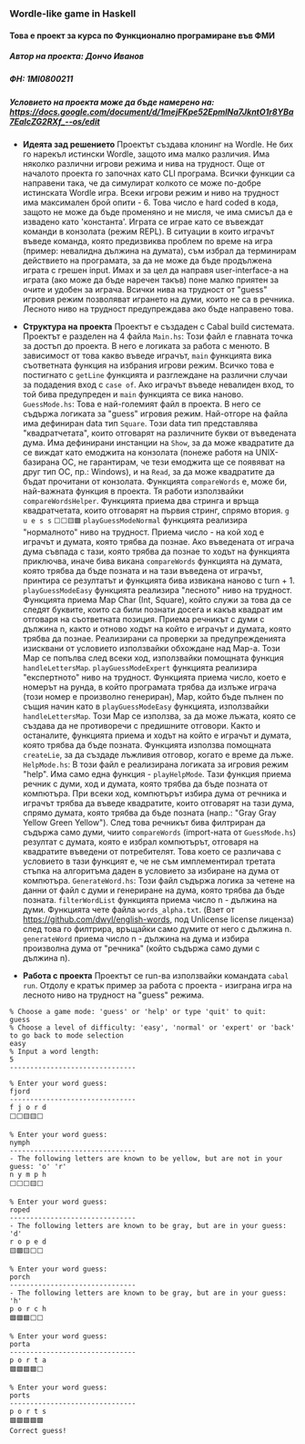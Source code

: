 ### **Wordle-like game in Haskell**
#### Това е проект за курса по Функционално програмиране във ФМИ
##### Автор на проекта: Дончо Иванов
##### ФН: 1MI0800211
##### Условието на проекта може да бъде намерено на: https://docs.google.com/document/d/1mejFKpe52EpmlNa7JkntO1r8YBa7EaIcZG2RXf_--os/edit

* **Идеята зад решението**
	Проектът създава клонинг на Wordle. Не бих го нарекъл истински Wordle, защото има малко различия. Има няколко различни игрови режима и нива на трудност. Още от началото проекта го започнах като CLI програма. Всички функции са направени така, че да симулират колкото се може по-добре истинската Wordle игра. Всеки игрови режим и ниво на трудност има максимален брой опити - 6. Това число е hard coded в кода, защото не може да бъде променяно и не мисля, че има смисъл да е извадено като 'константа'. Играта се играе като се въвеждат команди в конзолата (режим REPL). В ситуации в които играчът въведе команда, която предизвиква проблем по време на игра (пример: невалидна дължина на думата), съм избрал да терминирам действието на програмата, за да не може да бъде продължена играта с грешен input. Имах и за цел да направя user-interface-а на играта (ако може да бъде наречен такъв) поне малко приятен за очите и удобен за играча. Всички нива на трудност от "guess" игровия режим позволяват игрането на думи, които не са в речника. Лесното ниво на трудност предупреждава ако бъде направено това.

* **Структура на проекта**
	Проектът е създаден с Cabal build системата.
	Проектът е разделен на 4 файла
		`Main.hs`: Този файл е главната точка за достъп до проекта. В него е логиката за работа с менюто. В зависимост от това какво въведе играчът, `main` функцията вика съответната функция на избрания игрови режим. Всичко това е постигнато с `getLine` функцията и разглеждане на различни случаи за подадения вход с `case of`. Ако играчът въведе невалиден вход, то той бива предупреден и `main` функцията се вика наново.
		`GuessMode.hs`: Това е най-големият файл в проекта. В него се съдържа логиката за "guess" игровия режим. Най-отгоре на файла има дефиниран data тип `Square`. Този data тип представлява "квадратчетата", които отговарят на различните букви от въведената дума. Има дефинирани инстанции на `Show`, за да може квадратите да се виждат като емоджита на конзолата (понеже работя на UNIX-базирана ОС, не гарантирам, че тези емоджита ще се появяват на друг тип ОС, пр.: Windows), и на `Read`, за да може квадратите да бъдат прочитани от конзолата. Функцията `compareWords` е, може би, най-важната функция в проекта. Тя работи използвайки `compareWordsHelper`. Функцията приема два стринга и връща квадратчетата, които отговарят на първия стринг, спрямо втория.
		`g u e s s`
		`⬜⬜🟨🟩`
		`playGuessModeNormal` функцията реализира "нормалното" ниво на трудност. Приема число - на кой ход е играчът и думата, която трябва да познае. Ако въведената от играча дума съвпада с тази, която трябва да познае то ходът на функцията приключва, иначе бива викана `compareWords` функцията на думата, която трябва да бъде позната и на тази въведена от играчът, принтира се резултатът и функцията бива извикана наново с turn + 1.
		`playGuessModeEasy` функцията реализира "лесното" ниво на трудност. Функцията приема Map Char (Int, Square), който служи за това да се следят буквите, които са били познати досега и какъв квадрат им отговаря на съответната позиция. Приема речникът с думи с дължина n, както и отново ходът на който е играчът и думата, която трябва да познае. Реализирани са проверки за предупрежденията изисквани от условието използвайки обхождане над Map-а. Този Map се попълва след всеки ход, използвайки помощната функция `handleLettersMap`.
		`playGuessModeExpert` функцията реализира "експертното" ниво на трудност. Функцията приема число, което е номерът на рунда, в който програмата трябва да излъже играча (този номер е произволно генериран), Map, който бъде пълнен по същия начин като в `playGuessModeEasy` функцията, използвайки `handleLettersMap`. Този Map се използва, за да може лъжата, която се създава да не противоречи с предишните отговори. Както и останалите, функцията приема и ходът на който е играчът и думата, която трябва да бъде позната. Функцията използва помощната `createLie`, за да създаде лъжливия отговор, когато е време да лъже.
		`HelpMode.hs`: В този файл е реализирана логиката за игровия режим "help". Има само една функция - `playHelpMode`. Тази функция приема речник с думи, ход и думата, която трябва да бъде позната от компютъра. При всеки ход, компютърът избира дума от речника и играчът трябва да въведе квадратите, които отговарят на тази дума, спрямо думата, която трябва да бъде позната (напр.: "Gray Gray Yellow Green Yellow"). След това речникът бива филтриран да съдържа само думи, чиито `compareWords` (import-ната от `GuessMode.hs`) резултат с думата, която е избрал компютърът, отговаря на квадратите въведени от потребителят. Това което се различава с условието в тази функцият е, че не съм имплементирал третата стъпка на алгоритъма даден в условието за избиране на дума от компютъра.
		`GenerateWord.hs`: Този файл съдържа логика за четене на данни от файл с думи и генериране на дума, която трябва да бъде позната.
		`filterWordList` функцията приема число n - дължина на думи. Функцията чете файла `words_alpha.txt`. (Взет от https://github.com/dwyl/english-words, под Unlicense license лиценза) след това го филтрира, връщайки само думите от него с дължина n.
		`generateWord` приема число n - дължина на дума и избира произволна дума от "речника" (който съдържа само думи с дължина n).

* **Работа с проекта**
	Проектът се run-ва използвайки командата `cabal run`. Отдолу е кратък пример за работа с проекта - изиграна игра на лесното ниво на трудност на "guess" режима.

```
% Choose a game mode: 'guess' or 'help' or type 'quit' to quit:
guess
% Choose a level of difficulty: 'easy', 'normal' or 'expert' or 'back' to go back to mode selection
easy
% Input a word length:
5
-------------------------------

% Enter your word guess:
fjord
-------------------------------
f j o r d
⬜⬜🟨🟨⬜

% Enter your word guess:
nymph
-------------------------------
- The following letters are known to be yellow, but are not in your guess: 'o' 'r'
n y m p h
⬜⬜⬜🟨⬜

% Enter your word guess:
roped
-------------------------------
- The following letters are known to be gray, but are in your guess: 'd'
r o p e d
🟨🟩🟨⬜⬜

% Enter your word guess:
porch
-------------------------------
- The following letters are known to be gray, but are in your guess: 'h'
p o r c h
🟩🟩🟩⬜⬜

% Enter your word guess:
porta
-------------------------------
p o r t a
🟩🟩🟩🟩⬜

% Enter your word guess:
ports
-------------------------------
p o r t s
🟩🟩🟩🟩🟩
Correct guess!
```